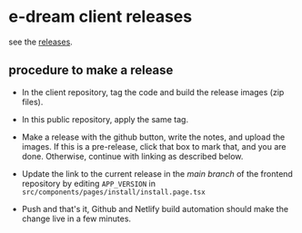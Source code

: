 # e-dream client releases

see the [releases](https://github.com/e-dream-ai/public/releases).

## procedure to make a release

* In the client repository, tag the code and build the release images
  (zip files).

* In this public repository, apply the same tag.

* Make a release with the github button, write the notes, and upload
  the images. If this is a pre-release, click that box to mark that,
  and you are done. Otherwise, continue with linking as described
  below.

* Update the link to the current release in the *main branch* of the
  frontend repository by editing `APP_VERSION` in
  `src/components/pages/install/install.page.tsx`

* Push and that's it, Github and Netlify build automation should make
  the change live in a few minutes.
